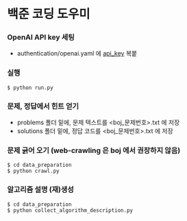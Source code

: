 # 백준 코딩 도우미


### OpenAI API key 세팅
- authentication/openai.yaml 에 [api_key](https://platform.openai.com/docs/quickstart) 복붙

### 실행
```
$ python run.py
```

### 문제, 정답에서 힌트 얻기
- problems 폴더 밑에, 문제 텍스트를 <boj_문제번호>.txt 에 저장
- solutions 폴더 밑에, 정답 코드를 <boj_문제번호>.txt 에 저장 


### 문제 긁어 오기 (web-crawling 은 boj 에서 권장하지 않음)
```
$ cd data_preparation
$ python crawl.py
```

### 알고리즘 설명 (재)생성
```
$ cd data_preparation
$ python collect_algorithm_description.py 
```
